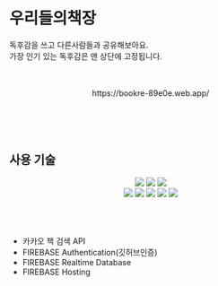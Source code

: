 # 우리들의책장
독후감을 쓰고 다른사람들과 공유해보아요.
<br>
가장 인기 있는 독후감은 맨 상단에 고정됩니다.
<br><br><br>
<div align="center">
  https://bookre-89e0e.web.app/
</div>

<br> <br> <br>
<h2>사용 기술</h2>
<div align="center">
  <img src="https://img.shields.io/badge/React-20232A?style=flat&logo=react&logoColor=61DAFB">
  <img src="https://img.shields.io/badge/Typescript-3178C6?style=flat&logo=typescript&logoColor=white"/>
  <img src="https://img.shields.io/badge/Tailwindcss-06B6D4?style=flat&logo=tailwindcss&logoColor=white"/>
  <br>
  <img src="https://img.shields.io/badge/React_Query-FF4154?style=flat&logo=reactquery&logoColor=white"/>
  <img src="https://img.shields.io/badge/React_Router-CA4245?style=flat&logo=react-router&logoColor=white">
  <img src="https://img.shields.io/badge/Kakao_REST_API-FFCD00?style=flat&logo=&logoColor=black"/>
  <img src="https://img.shields.io/badge/Yarn-2C8EBB?style=flat&logo=yarn&logoColor=white"/>  
  <img src="https://img.shields.io/badge/Firebase-FFCA28?style=flat&logo=firebase&logoColor=black">
</div>
 <br> <br> <br>


<ul>
  <li>카카오 책 검색 API </li>
  <li>FIREBASE Authentication(깃허브인증)
</li>
  <li>FIREBASE  Realtime Database </li>
  <li>FIREBASE  Hosting </li>
</ul>


